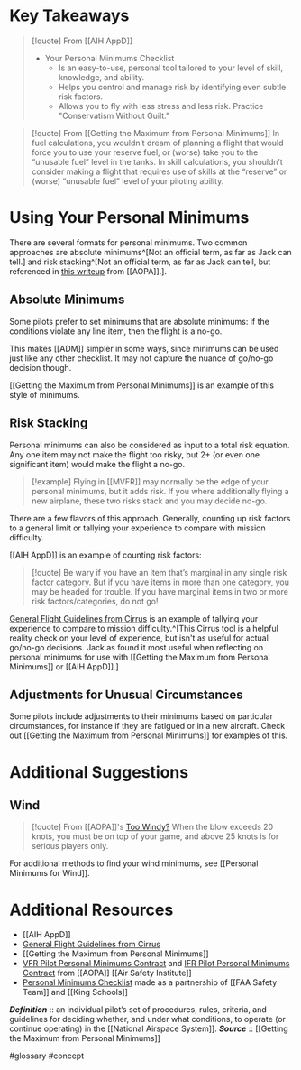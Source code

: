 # Key Takeaways
> [!quote] From [[AIH AppD]]
> * Your Personal Minimums Checklist
>	* Is an easy-to-use, personal tool tailored to your level of skill, knowledge, and ability.
>	* Helps you control and manage risk by identifying even subtle risk factors.
>	* Allows you to fly with less stress and less risk. Practice "Conservatism Without Guilt."

> [!quote] From [[Getting the Maximum from Personal Minimums]]
> In fuel calculations, you wouldn’t dream of planning a flight that would force you to use your reserve fuel, or (worse) take you to the “unusable fuel” level in the tanks. In skill calculations, you shouldn’t consider making a flight that requires use of skills at the “reserve” or (worse) “unusable fuel” level of your piloting ability.

# Using Your Personal Minimums
There are several formats for personal minimums. Two common approaches are absolute minimums^[Not an official term, as far as Jack can tell.] and risk stacking^[Not an official term, as far as Jack can tell, but referenced in [this writeup](https://www.aopa.org/news-and-media/all-news/2022/august/pilot/what-went-wrong-risk-stacking) from [[AOPA]].].

## Absolute Minimums
Some pilots prefer to set minimums that are absolute minimums: if the conditions violate any line item, then the flight is a no-go.

This makes [[ADM]] simpler in some ways, since minimums can be used just like any other checklist. It may not capture the nuance of go/no-go decision though.

[[Getting the Maximum from Personal Minimums]] is an example of this style of minimums.

## Risk Stacking
Personal minimums can also be considered as input to a total risk equation. Any one item may not make the flight too risky, but 2+ (or even one significant item) would make the flight a no-go.

> [!example]
> Flying in [[MVFR]] may normally be the edge of your personal minimums, but it adds risk. If you where additionally flying a new airplane, these two risks stack and you may decide no-go.

There are a few flavors of this approach. Generally, counting up risk factors to a general limit or tallying your experience to compare with mission difficulty.

[[AIH AppD]] is an example of counting risk factors:
> [!quote] 
> Be wary if you have an item that’s marginal in any single risk factor category. But if you have items in more than one category, you may be headed for trouble. If you have marginal items in two or more risk factors/categories, do not go! 

[General Flight Guidelines from Cirrus](https://cirrusaircraft.com/knowyourlimits/) is an example of tallying your experience to compare to mission difficulty.^[This Cirrus tool is a helpful reality check on your level of experience, but isn't as useful for actual go/no-go decisions. Jack as found it most useful when reflecting on personal minimums for use with [[Getting the Maximum from Personal Minimums]] or [[AIH AppD]].]


## Adjustments for Unusual Circumstances
Some pilots include adjustments to their minimums based on particular circumstances, for instance if they are fatigued or in a new aircraft. Check out [[Getting the Maximum from Personal Minimums]] for examples of this.

# Additional Suggestions
## Wind
> [!quote] From [[AOPA]]'s [Too Windy?](https://www.aopa.org/news-and-media/all-news/1998/march/pilot/too-windy)
> When the blow exceeds 20 knots, you must be on top of your game, and above 25 knots is for serious players only.

For additional methods to find your wind minimums, see [[Personal Minimums for Wind]].

# Additional Resources
- [[AIH AppD]]
- [General Flight Guidelines from Cirrus](https://cirrusaircraft.com/knowyourlimits/)
- [[Getting the Maximum from Personal Minimums]]
- [VFR Pilot Personal Minimums Contract](https://www.aopa.org/-/media/Files/AOPA/Home/Pilot-Resources/Personal-Mins-Contracts/Personal-Minimums-Contract-VFR.pdf) and [IFR Pilot Personal Minimums Contract](https://www.aopa.org/-/media/Files/AOPA/Home/Pilot-Resources/Personal-Mins-Contracts/Personal-Minimums-Contract-IFR.pdf) from [[AOPA]] [[Air Safety Institute]]
- [Personal Minimums Checklist](https://www.faasafety.gov/files/gslac/courses/content/28/212/Personal%20Minimums%20Checklist.pdf) made as a partnership of [[FAA Safety Team]] and [[King Schools]]

***Definition***    :: an individual pilot’s set of procedures, rules, criteria, and guidelines for deciding whether, and under what conditions, to operate (or continue operating) in the [[National Airspace System]].
***Source***         :: [[Getting the Maximum from Personal Minimums]]

#glossary #concept